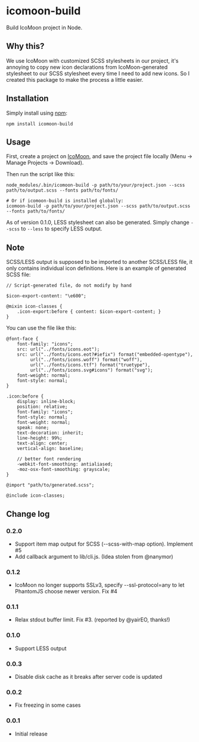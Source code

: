 icomoon-build
=============

Build IcoMoon project in Node.

Why this?
---------

We use IcoMoon with customized SCSS stylesheets in our project, it's annoying to copy new icon declarations from IcoMoon-generated stylesheet to our SCSS stylesheet every time I need to add new icons. So I created this package to make the process a little easier.

Installation
------------

Simply install using [npm](http://npmjs.org):

    npm install icomoon-build

Usage
-----

First, create a project on [IcoMoon](http://icomoon.io/app/), and save the project file locally (Menu -> Manage Projects -> Download).

Then run the script like this:

    node_modules/.bin/icomoon-build -p path/to/your/project.json --scss path/to/output.scss --fonts path/to/fonts/
    
    # Or if icomoon-build is installed globally:
    icomoon-build -p path/to/your/project.json --scss path/to/output.scss --fonts path/to/fonts/

As of version 0.1.0, LESS stylesheet can also be generated. Simply change `--scss` to `--less` to specify LESS output.
    
Note
----

SCSS/LESS output is supposed to be imported to another SCSS/LESS file, it only contains individual icon definitions. Here is an example of generated SCSS file:

    // Script-generated file, do not modify by hand
    
    $icon-export-content: "\e600";
    
    @mixin icon-classes {
        .icon-export:before { content: $icon-export-content; }
    }

You can use the file like this:

    @font-face {
        font-family: "icons";
        src: url("../fonts/icons.eot");
        src: url("../fonts/icons.eot?#iefix") format("embedded-opentype"),
        	 url("../fonts/icons.woff") format("woff"),
        	 url("../fonts/icons.ttf") format("truetype"),
        	 url("../fonts/icons.svg#icons") format("svg");
        font-weight: normal;
        font-style: normal;
    }
    
    .icon:before {
        display: inline-block;
        position: relative;
        font-family: "icons";
        font-style: normal;
        font-weight: normal;
        speak: none;
        text-decoration: inherit;
        line-height: 99%;
        text-align: center;
        vertical-align: baseline;
        
        // better font rendering
        -webkit-font-smoothing: antialiased;
        -moz-osx-font-smoothing: grayscale;
    }
    
    @import "path/to/generated.scss";
    
    @include icon-classes;

Change log
----------

### 0.2.0

* Support item map output for SCSS (--scss-with-map option). Implement #5
* Add callback argument to lib/cli.js. (Idea stolen from @nanymor)

### 0.1.2

* IcoMoon no longer supports SSLv3, specify --ssl-protocol=any to let PhantomJS choose newer version. Fix #4

### 0.1.1

* Relax stdout buffer limit. Fix #3. (reported by @yairEO, thanks!)

### 0.1.0

* Support LESS output

### 0.0.3

* Disable disk cache as it breaks after server code is updated

### 0.0.2

* Fix freezing in some cases

### 0.0.1

* Initial release
